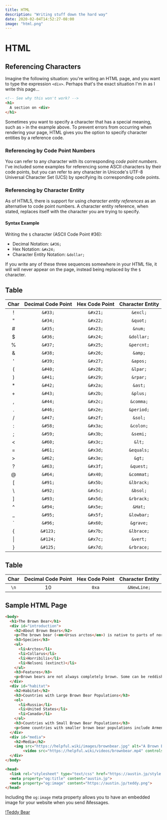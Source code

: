 ```yaml
---
title: HTML
description: "Writing stuff down the hard way"
date: 2020-02-04T14:52:27-08:00
image: "html.png"
---
```


# HTML

## Referencing Characters

Imagine the following situation: you're writing an HTML page, and you want to type the expression `<div>`. Perhaps that's the exact situation I'm in as I write this page...

```html
<!-- See why this won't work? -->
<h1>
  A section on <div>
</h1>
```

Sometimes you want to specify a character that has a special meaning, such as `>` in the example above. To prevent errors from occurring when rendering your page, HTML gives you the option to specify character entities by a reference code.

### Referencing by Code Point Numbers

You can refer to any character with its corresponding *code point numbers*. I've included some examples for referencing some ASCII characters by their code points, but you can refer to any character in Unicode's UTF-8 Universal Character Set (UCS) by specifying its corresponding code points.

### Referencing by Character Entity

As of HTML5, there is support for using *character entity references* as an alternative to code point numbers. A character entity reference, when stated, replaces itself with the character you are trying to specify.


#### Syntax Example

Writing the `$` character (ASCII Code Point \#36):

* Decimal Notation: `&#36;`
* Hex Notation: `&#x24;`
* Character Entity Notation: `&dollar;`

If you write any of these three sequences somewhere in your HTML file, it will will never appear on the page, instead being replaced by the `$` character.

## Table

|Char|Decimal Code Point|Hex Code Point|Character Entity|
|:---:|:---:|:---:|:---:|
| ! |`&#33;`|`&#x21;`|`&excl;`|
| " |`&#34;`|`&#x22;`|`&quot;`|
| # |`&#35;`|`&#x23;`|`&num;`|
| $ |`&#36;`|`&#x24;`|`&dollar;`|
| % |`&#37;`|`&#x25;`|`&percnt;`|
| & |`&#38;`|`&#x26;`|`&amp;`|
| ' |`&#39;`|`&#x27;`|`&apos;`|
| ( |`&#40;`|`&#x28;`|`&lpar;`|
| ) |`&#41;`|`&#x29;`|`&rpar;`|
| * |`&#42;`|`&#x2a;`|`&ast;`|
| + |`&#43;`|`&#x2b;`|`&plus;`|
| , |`&#44;`|`&#x2c;`|`&comma;`|
| . |`&#46;`|`&#x2e;`|`&period;`|
| / |`&#47;`|`&#x2f;`|`&sol;`|
| : |`&#58;`|`&#x3a;`|`&colon;`|
| ; |`&#59;`|`&#x3b;`|`&semi;`|
| < |`&#60;`|`&#x3c;`|`&lt;`|
| = |`&#61;`|`&#x3d;`|`&equals;`|
| > |`&#62;`|`&#x3e;`|`&gt;`|
| ? |`&#63;`|`&#x3f;`|`&quest;`|
| @ |`&#64;`|`&#x40;`|`&commat;`|
| [ |`&#91;`|`&#x5b;`|`&lbrack;`|
| &#x5c; |`&#92;`|`&#x5c;`|`&bsol;`|
| ] |`&#93;`|`&#x5d;`|`&rbrack;`|
| ^ |`&#94;`|`&#x5e;`|`&Hat;`|
| _ |`&#95;`|`&#x5f;`|`&lowbar;`|
| &#x60; |`&#96;`|`&#x60;`|`&grave;`|
| { |`&#123;`|`&#x7b;`|`&lbrace;`|
| &#124; |`&#124;`|`&#x7c;`|`&vert;`|
| } |`&#125;`|`&#x7d;`|`&rbrace;`|


## Table

|Char|Decimal Code Point|Hex Code Point|Character Entity|
|:---:|:---:|:---:|:---:|
| `\n` | 10 | `0xa` | `&NewLine;` |


## Sample HTML Page

```html
<body>
  <h1>The Brown Bear</h1>
  <div id="introduction">
    <h2>About Brown Bears</h2>
    <p>The brown bear (<em>Ursus arctos</em>) is native to parts of northern Eurasia and North America. Its conservation status is currently <strong>Least Concern</strong>.<br /><br /> There are many subspecies within the brown bear species, including the Atlas bear and the Himalayan brown bear.</p>
    <h3>Species</h3>
    <ul>
      <li>Arctos</li>
      <li>Collarus</li>
      <li>Horribilis</li>
      <li>Nelsoni (extinct)</li>
    </ul>
    <h3>Features</h3>
    <p>Brown bears are not always completely brown. Some can be reddish or yellowish. They have very large, curved claws and huge paws. Male brown bears are often 30% larger than female brown bears. They can range from 5 feet to 9 feet from head to toe.</p>
  </div>
  <div id="habitat">
    <h2>Habitat</h2>
    <h3>Countries with Large Brown Bear Populations</h3>
    <ol>
      <li>Russia</li>
      <li>United States</li>
      <li>Canada</li>
    </ol>
    <h3>Countries with Small Brown Bear Populations</h3>
    <p>Some countries with smaller brown bear populations include Armenia, Belarus, Bulgaria, China, Finland, France, Greece, India, Japan, Nepal, Poland, Romania, Slovenia, Turkmenistan, and Uzbekistan.</p>
  </div>
  <div id="media">
    <h2>Media</h2>
    <img src="https://helpful.wiki/images/brownbear.jpg" alt="A Brown Bear"/>
        <video src="https://helpful.wiki/videos/brownbear.mp4" controls>Video not supported</video>
  </div>
</body>
```

```html
<head>
  <link rel="stylesheet" type="text/css" href="https://austin.jp/style.css" title="style">
  <meta property="og:title" content="austin.jp">
  <meta property="og:image" content="https://austin.jp/teddy.png">
</head>
```

Including the `og:image` meta property allows you to have an embedded image for your website when you send iMessages.

[!Teddy Bear](https://imgur.com/a/nyf0yGc)

